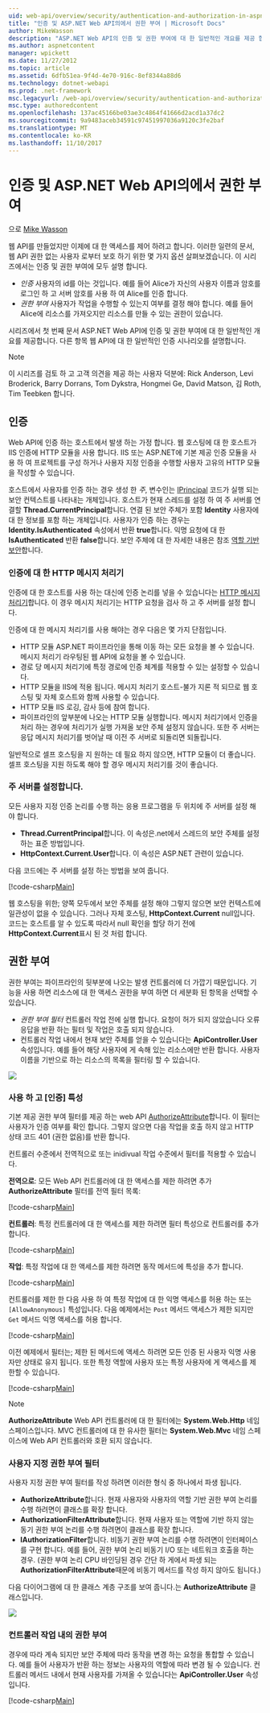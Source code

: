 ```yaml
---
uid: web-api/overview/security/authentication-and-authorization-in-aspnet-web-api
title: "인증 및 ASP.NET Web API의에서 권한 부여 | Microsoft Docs"
author: MikeWasson
description: "ASP.NET Web API의 인증 및 권한 부여에 대 한 일반적인 개요를 제공 합니다."
ms.author: aspnetcontent
manager: wpickett
ms.date: 11/27/2012
ms.topic: article
ms.assetid: 6dfb51ea-9f4d-4e70-916c-8ef8344a88d6
ms.technology: dotnet-webapi
ms.prod: .net-framework
msc.legacyurl: /web-api/overview/security/authentication-and-authorization-in-aspnet-web-api
msc.type: authoredcontent
ms.openlocfilehash: 137ac45166be03ae3c4864f41666d2acd1a37dc2
ms.sourcegitcommit: 9a9483aceb34591c97451997036a9120c3fe2baf
ms.translationtype: MT
ms.contentlocale: ko-KR
ms.lasthandoff: 11/10/2017
---
```

<a name="authentication-and-authorization-in-aspnet-web-api"></a>인증 및 ASP.NET Web API의에서 권한 부여
====================
으로 [Mike Wasson](https://github.com/MikeWasson)

웹 API를 만들었지만 이제에 대 한 액세스를 제어 하려고 합니다. 이러한 일련의 문서, 웹 API 권한 없는 사용자 로부터 보호 하기 위한 몇 가지 옵션 살펴보겠습니다. 이 시리즈에서는 인증 및 권한 부여에 모두 설명 합니다.

- *인증* 사용자의 id를 아는 것입니다. 예를 들어 Alice가 자신의 사용자 이름과 암호를 로그인 하 고 서버 암호를 사용 하 여 Alice를 인증 합니다.
- *권한 부여* 사용자가 작업을 수행할 수 있는지 여부를 결정 해야 합니다. 예를 들어 Alice에 리소스를 가져오지만 리소스를 만들 수 있는 권한이 있습니다.

시리즈에서 첫 번째 문서 ASP.NET Web API에 인증 및 권한 부여에 대 한 일반적인 개요를 제공합니다. 다른 항목 웹 API에 대 한 일반적인 인증 시나리오를 설명합니다.

> [!NOTE]
> 이 시리즈를 검토 하 고 고객 의견을 제공 하는 사용자 덕분에: Rick Anderson, Levi Broderick, Barry Dorrans, Tom Dykstra, Hongmei Ge, David Matson, 김 Roth, Tim Teebken 합니다.


## <a name="authentication"></a>인증

Web API에 인증 하는 호스트에서 발생 하는 가정 합니다. 웹 호스팅에 대 한 호스트가 IIS 인증에 HTTP 모듈을 사용 합니다. IIS 또는 ASP.NET에 기본 제공 인증 모듈을 사용 하 여 프로젝트를 구성 하거나 사용자 지정 인증을 수행할 사용자 고유의 HTTP 모듈을 작성할 수 있습니다.

호스트에서 사용자를 인증 하는 경우 생성 한 *주*, 변수인는 [IPrincipal](https://msdn.microsoft.com/en-us/library/System.Security.Principal.IPrincipal.aspx) 코드가 실행 되는 보안 컨텍스트를 나타내는 개체입니다. 호스트가 현재 스레드를 설정 하 여 주 서버를 연결할 **Thread.CurrentPrincipal**합니다. 연결 된 보안 주체가 포함 **Identity** 사용자에 대 한 정보를 포함 하는 개체입니다. 사용자가 인증 하는 경우는 **Identity.IsAuthenticated** 속성에서 반환 **true**합니다. 익명 요청에 대 한 **IsAuthenticated** 반환 **false**합니다. 보안 주체에 대 한 자세한 내용은 참조 [역할 기반 보안](https://msdn.microsoft.com/en-us/library/shz8h065.aspx)합니다.

### <a name="http-message-handlers-for-authentication"></a>인증에 대 한 HTTP 메시지 처리기

인증에 대 한 호스트를 사용 하는 대신에 인증 논리를 넣을 수 있습니다는 [HTTP 메시지 처리기](../advanced/http-message-handlers.md)합니다. 이 경우 메시지 처리기는 HTTP 요청을 검사 하 고 주 서버를 설정 합니다.

인증에 대 한 메시지 처리기를 사용 해야는 경우 다음은 몇 가지 단점입니다.

- HTTP 모듈 ASP.NET 파이프라인을 통해 이동 하는 모든 요청을 볼 수 있습니다. 메시지 처리기 라우팅된 웹 API에 요청을 볼 수 있습니다.
- 경로 당 메시지 처리기에 특정 경로에 인증 체계를 적용할 수 있는 설정할 수 있습니다.
- HTTP 모듈을 IIS에 적용 됩니다. 메시지 처리기 호스트-불가 지론 적 되므로 웹 호스팅 및 자체 호스트와 함께 사용할 수 있습니다.
- HTTP 모듈 IIS 로깅, 감사 등에 참여 합니다.
- 파이프라인의 앞부분에 나오는 HTTP 모듈 실행합니다. 메시지 처리기에서 인증을 처리 하는 경우에 처리기가 실행 가져올 보안 주체 설정지 않습니다. 또한 주 서버는 응답 메시지 처리기를 벗어날 때 이전 주 서버로 되돌리면 되돌립니다.

일반적으로 셀프 호스팅을 지 원하는 데 필요 하지 않으면, HTTP 모듈이 더 좋습니다. 셀프 호스팅을 지원 하도록 해야 할 경우 메시지 처리기를 것이 좋습니다.

### <a name="setting-the-principal"></a>주 서버를 설정합니다.

모든 사용자 지정 인증 논리를 수행 하는 응용 프로그램을 두 위치에 주 서버를 설정 해야 합니다.

- **Thread.CurrentPrincipal**합니다. 이 속성은.net에서 스레드의 보안 주체를 설정 하는 표준 방법입니다.
- **HttpContext.Current.User**합니다. 이 속성은 ASP.NET 관련이 있습니다.

다음 코드에는 주 서버를 설정 하는 방법을 보여 줍니다.

[!code-csharp[Main](authentication-and-authorization-in-aspnet-web-api/samples/sample1.cs)]

웹 호스팅을 위한; 양쪽 모두에서 보안 주체를 설정 해야 그렇지 않으면 보안 컨텍스트에 일관성이 없을 수 있습니다. 그러나 자체 호스팅, **HttpContext.Current** null입니다. 코드는 호스트를 알 수 있도록 따라서 null 확인을 할당 하기 전에 **HttpContext.Current**표시 된 것 처럼 합니다.

## <a name="authorization"></a>권한 부여

권한 부여는 파이프라인의 뒷부분에 나오는 발생 컨트롤러에 더 가깝기 때문입니다. 기능을 사용 하면 리소스에 대 한 액세스 권한을 부여 하면 더 세분화 된 항목을 선택할 수 있습니다.

- *권한 부여 필터* 컨트롤러 작업 전에 실행 합니다. 요청이 허가 되지 않았습니다 오류 응답을 반환 하는 필터 및 작업은 호출 되지 않습니다.
- 컨트롤러 작업 내에서 현재 보안 주체를 얻을 수 있습니다는 **ApiController.User** 속성입니다. 예를 들어 해당 사용자에 게 속해 있는 리소스에만 반환 합니다. 사용자 이름을 기반으로 하는 리소스의 목록을 필터링 할 수 있습니다.

![](authentication-and-authorization-in-aspnet-web-api/_static/image1.png)

<a id="auth3"></a>
### <a name="using-the-authorize-attribute"></a>사용 하 고 [인증] 특성

기본 제공 권한 부여 필터를 제공 하는 web API [AuthorizeAttribute](https://msdn.microsoft.com/en-us/library/system.web.http.authorizeattribute.aspx)합니다. 이 필터는 사용자가 인증 여부를 확인 합니다. 그렇지 않으면 다음 작업을 호출 하지 않고 HTTP 상태 코드 401 (권한 없음)를 반환 합니다.

컨트롤러 수준에서 전역적으로 또는 inidivual 작업 수준에서 필터를 적용할 수 있습니다.

**전역으로**: 모든 Web API 컨트롤러에 대 한 액세스를 제한 하려면 추가 **AuthorizeAttribute** 필터를 전역 필터 목록:

[!code-csharp[Main](authentication-and-authorization-in-aspnet-web-api/samples/sample2.cs)]

**컨트롤러**: 특정 컨트롤러에 대 한 액세스를 제한 하려면 필터 특성으로 컨트롤러를 추가 합니다.

[!code-csharp[Main](authentication-and-authorization-in-aspnet-web-api/samples/sample3.cs)]

**작업**: 특정 작업에 대 한 액세스를 제한 하려면 동작 메서드에 특성을 추가 합니다.

[!code-csharp[Main](authentication-and-authorization-in-aspnet-web-api/samples/sample4.cs)]

컨트롤러를 제한 한 다음 사용 하 여 특정 작업에 대 한 익명 액세스를 허용 하는 또는 `[AllowAnonymous]` 특성입니다. 다음 예제에서는 `Post` 메서드 액세스가 제한 되지만 `Get` 메서드 익명 액세스를 허용 합니다.

[!code-csharp[Main](authentication-and-authorization-in-aspnet-web-api/samples/sample5.cs)]

이전 예제에서 필터는; 제한 된 메서드에 액세스 하려면 모든 인증 된 사용자 익명 사용자만 상태로 유지 됩니다. 또한 특정 역할에 사용자 또는 특정 사용자에 게 액세스를 제한할 수 있습니다.

[!code-csharp[Main](authentication-and-authorization-in-aspnet-web-api/samples/sample6.cs)]

> [!NOTE]
> **AuthorizeAttribute** Web API 컨트롤러에 대 한 필터에는 **System.Web.Http** 네임 스페이스입니다. MVC 컨트롤러에 대 한 유사한 필터는 **System.Web.Mvc** 네임 스페이스에 Web API 컨트롤러와 호환 되지 않습니다.


### <a name="custom-authorization-filters"></a>사용자 지정 권한 부여 필터

사용자 지정 권한 부여 필터를 작성 하려면 이러한 형식 중 하나에서 파생 됩니다.

- **AuthorizeAttribute**합니다. 현재 사용자와 사용자의 역할 기반 권한 부여 논리를 수행 하려면이 클래스를 확장 합니다.
- **AuthorizationFilterAttribute**합니다. 현재 사용자 또는 역할에 기반 하지 않는 동기 권한 부여 논리를 수행 하려면이 클래스를 확장 합니다.
- **IAuthorizationFilter**합니다. 비동기 권한 부여 논리를 수행 하려면이 인터페이스를 구현 합니다. 예를 들어, 권한 부여 논리 비동기 I/O 또는 네트워크 호출을 하는 경우. (권한 부여 논리 CPU 바인딩된 경우 간단 하 게에서 파생 되는 **AuthorizationFilterAttribute**때문에 비동기 메서드를 작성 하지 않아도 됩니다.)

다음 다이어그램에 대 한 클래스 계층 구조를 보여 줍니다.는 **AuthorizeAttribute** 클래스입니다.

![](authentication-and-authorization-in-aspnet-web-api/_static/image2.png)

### <a name="authorization-inside-a-controller-action"></a>컨트롤러 작업 내의 권한 부여

경우에 따라 계속 되지만 보안 주체에 따라 동작을 변경 하는 요청을 통합할 수 있습니다. 예를 들어 사용자가 반환 하는 정보는 사용자의 역할에 따라 변경 될 수 있습니다. 컨트롤러 메서드 내에서 현재 사용자를 가져올 수 있습니다는 **ApiController.User** 속성입니다.

[!code-csharp[Main](authentication-and-authorization-in-aspnet-web-api/samples/sample7.cs)]
